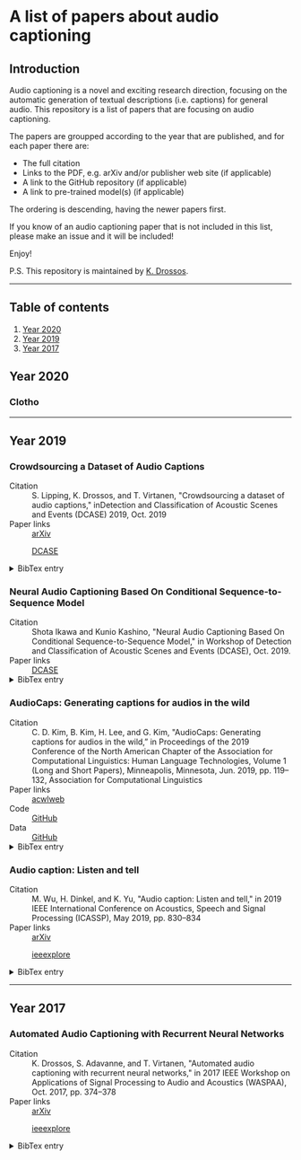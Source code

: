 # A list of papers about audio captioning

## Introduction 

Audio captioning is a novel and exciting research direction, 
focusing on the automatic generation of textual descriptions
(i.e. captions) for general audio. This repository is a list
of papers that are focusing on audio captioning. 

The papers are groupped according to the year that are published,
and for each paper there are: 

* The full citation
* Links to the PDF, e.g. arXiv and/or publisher web site (if applicable)
* A link to the GitHub repository (if applicable)
* A link to pre-trained model(s) (if applicable)

The ordering is descending, having the newer papers first. 

If you know of an audio captioning paper that is not included
in this list, please make an issue and it will be included!

Enjoy! 

P.S. This repository is maintained by
[K. Drossos](https://github.com/dr-costas). 

----

## Table of contents

1. [Year 2020](#year-2020)
1. [Year 2019](#year-2019)
1. [Year 2017](#year-2017)
  
## Year 2020

### Clotho

---

## Year 2019

### Crowdsourcing a Dataset of Audio Captions

<dl>
  <dt>Citation</dt>
  <dd>S. Lipping, K. Drossos, and T. Virtanen, "Crowdsourcing a
  dataset of audio captions," inDetection and Classification of
  Acoustic Scenes and Events (DCASE) 2019, Oct. 2019
  </dd>

  <dt>Paper links</dt>
  <dd>
  <a href="https://arxiv.org/abs/1907.09238">arXiv</a>

  <a href="http://dcase.community/documents/workshop2019/proceedings/DCASE2019Workshop_Lipping_31.pdf">DCASE</a>
  </dd>

  <dt>
  <details><summary>BibTex entry</summary><br>

	@INPROCEEDINGS{lipping:2019:dcase,
    author={S. Lipping and K. Drossos and T. Virtanen},
    title={Crowdsourcing a Dataset of Audio Captions},
	booktitle = {Proceedings of the Detection and Classification of Acoustic Scenes and Events 2019 Workshop (DCASE2019)},
    address = {New York University, NY, USA},
    month = {Oct.},
    year = {2019},
    pages = {139--143},
    ISSN={2379-190X}}

  </details>
  </dt>
</dl>

### Neural Audio Captioning Based On Conditional Sequence-to-Sequence Model

<dl>
  <dt>Citation</dt>
  <dd>Shota Ikawa and Kunio Kashino, "Neural Audio Captioning Based
  On Conditional Sequence-to-Sequence Model," in Workshop of Detection
  and Classification of Acoustic Scenes and Events (DCASE), Oct.
  2019.
  </dd>

  <dt>Paper links</dt>
  <dd>
  <a href="http://dcase.community/documents/workshop2019/proceedings/DCASE2019Workshop_Ikawa_82.pdf">DCASE</a>
  </dd>

  <dt>
  <details><summary>BibTex entry</summary><br>

	@inproceedings{ikawa:2019:dcase,
    author = {Shota Ikawa and Kunio Kashino},
    title = {Neural Audio Captioning Based On Conditional Sequence-to-Sequence Model},
    booktitle = {Proceedings of the Detection and Classification of Acoustic Scenes and Events 2019 Workshop ({DCASE2019})},
    address = {New York University, NY, USA},
    month = {Oct.},
    year = {2019},
    pages = {99--103},
	ISSN={2379-190X}}

  </details>
  </dt>
</dl>

### AudioCaps: Generating captions for audios in the wild

<dl>
  <dt>Citation</dt>
  <dd>C. D. Kim, B. Kim, H. Lee, and G. Kim, "AudioCaps:
  Generating captions for audios in the wild,” in Proceedings
  of the 2019 Conference of the North American Chapter of the
  Association for Computational Linguistics: Human Language
  Technologies, Volume 1 (Long and Short Papers), Minneapolis,
  Minnesota, Jun. 2019, pp. 119–132, Association for Computational
  Linguistics 
  </dd>

  <dt>Paper links</dt>
  <dd>
  <a href="https://arxiv.org/abs/1706.10006">acwlweb</a>
  </dd>

  <dt>Code</dt>
  <dd>
  <a href="https://github.com/cdjkim/audiocaps">GitHub</a>
  </dd>

  <dt>Data</dt>
  <dd>
  <a href="https://github.com/cdjkim/audiocaps/blob/master/dataset/README.md">GitHub</a>
  </dd>

  <dt>
  <details><summary>BibTex entry</summary><br>

	@inproceedings{kim:2019:nacacl,
    title = {{A}udio{C}aps: Generating Captions for Audios in The Wild},
    author = {C. D. Kim and B. Kim and H. Lee and G. Ki}",
    booktitle = {Proceedings of the 2019 Conference of the North {A}merican Chapter of the Association for Computational Linguistics: Human Language Technologies, Volume 1 (Long and Short Papers)},
    month = {Jun.},
    year = {2019},
    address = {Minneapolis, Minnesota},
    publisher = {Association for Computational Linguistics},
    doi = {10.18653/v1/N19-1011},
    pages = {119--132}}

  </details>
  </dt>
</dl>

### Audio caption: Listen and tell

<dl>
  <dt>Citation</dt>
  <dd>M. Wu, H. Dinkel, and K. Yu, "Audio caption: Listen and
  tell," in 2019 IEEE International Conference on Acoustics,
  Speech and Signal Processing (ICASSP), May 2019, pp. 830–834
  </dd>

  <dt>Paper links</dt>
  <dd>
  <a href="https://arxiv.org/abs/1706.10006">arXiv</a>

  <a href="https://ieeexplore.ieee.org/document/8170058">ieeexplore</a>
  </dd>

  <dt>
  <details><summary>BibTex entry</summary><br>

	@inproceedings{wu:2019:icassp,
    author={M. {Wu} and H. {Dinkel} and K. {Yu}},
    booktitle={2019 IEEE International Conference on Acoustics, Speech and Signal Processing ({ICASSP})},
    title={Audio Caption: Listen and Tell},
    year={2019},
    pages={830-834},
    doi={10.1109/ICASSP.2019.8682377},
    ISSN={2379-190X},
    month={May}}

  </details>
  </dt>
</dl>

----

## Year 2017

### Automated Audio Captioning with Recurrent Neural Networks


<dl>
  <dt>Citation</dt>
  <dd>K. Drossos, S. Adavanne, and T. Virtanen, "Automated audio
  captioning with recurrent neural networks," in 2017 IEEE Workshop
  on Applications of Signal Processing to Audio and Acoustics
  (WASPAA), Oct. 2017, pp. 374–378</dd>

  <dt>Paper links</dt>
  <dd>
  <a href="https://arxiv.org/abs/1706.10006">arXiv</a>

  <a href="https://ieeexplore.ieee.org/document/8170058">ieeexplore</a>
  </dd>

  <dt>
  <details><summary>BibTex entry</summary><br>

    @inproceedings{drossos:2017:waspaa,
    author={K. {Drossos} and S. {Adavanne} and T. {Virtanen}},
    booktitle={2017 IEEE Workshop on Applications of Signal Processing to Audio and Acoustics (WASPAA)},
    title={Automated audio captioning with recurrent neural networks},
    year={2017},
    pages={374-378}}

  </details>
  </dt>
</dl>

